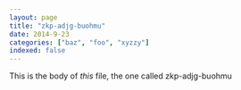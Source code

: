 ```yaml
---
layout: page
title: "zkp-adjg-buohmu"
date: 2014-9-23
categories: ["baz", "foo", "xyzzy"]
indexed: false
---
```

This is the body of _this_ file, the one called zkp-adjg-buohmu
